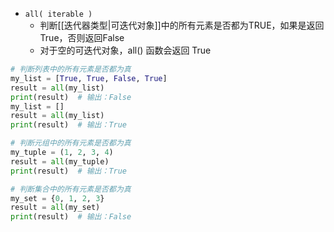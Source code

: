 - `all( iterable )`
	- 判断[[迭代器类型|可迭代对象]]中的所有元素是否都为TRUE，如果是返回True，否则返回False
	- 对于空的可迭代对象，all() 函数会返回 True
```python
# 判断列表中的所有元素是否都为真
my_list = [True, True, False, True]
result = all(my_list)
print(result)  # 输出：False
my_list = []
result = all(my_list)
print(result)  # 输出：True

# 判断元组中的所有元素是否都为真
my_tuple = (1, 2, 3, 4)
result = all(my_tuple)
print(result)  # 输出：True

# 判断集合中的所有元素是否都为真
my_set = {0, 1, 2, 3}
result = all(my_set)
print(result)  # 输出：False

```